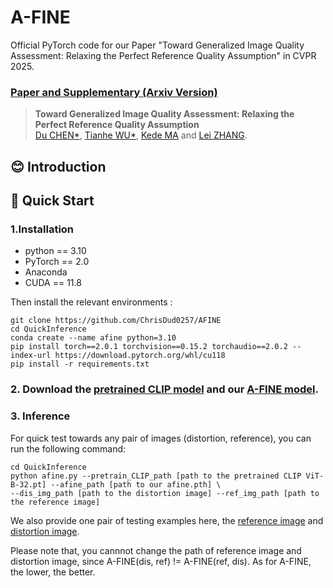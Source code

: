 # A-FINE
Official PyTorch code for our Paper "Toward Generalized Image Quality Assessment:
Relaxing the Perfect Reference Quality Assumption" in CVPR 2025.

### [Paper and Supplementary (Arxiv Version)](https://arxiv.org/)

> **Toward Generalized Image Quality Assessment:
Relaxing the Perfect Reference Quality Assumption** <br>
> [Du CHEN\*](https://github.com/ChrisDud0257), [Tianhe WU\*](https://github.com/TianheWu), [Kede MA](https://kedema.org/) and [Lei ZHANG](https://www4.comp.polyu.edu.hk/~cslzhang/). <br>



## :blush: Introduction



## 🚀 Quick Start

### 1.Installation
 - python == 3.10
 - PyTorch == 2.0
 - Anaconda
 - CUDA == 11.8

Then install the relevant environments :
```
git clone https://github.com/ChrisDud0257/AFINE
cd QuickInference
conda create --name afine python=3.10
pip install torch==2.0.1 torchvision==0.15.2 torchaudio==2.0.2 --index-url https://download.pytorch.org/whl/cu118
pip install -r requirements.txt
```

### 2. Download the [pretrained CLIP model](https://openaipublic.azureedge.net/clip/models/40d365715913c9da98579312b702a82c18be219cc2a73407c4526f58eba950af/ViT-B-32.pt) and our [A-FINE model](https://drive.google.com/drive/folders/1SgcMmv-9yejHYTT8F8hGN_5Vv8hfGMmR?usp=sharing).


### 3. Inference
For quick test towards any pair of images (distortion, reference), you can run the following command:
```
cd QuickInference
python afine.py --pretrain_CLIP_path [path to the pretrained CLIP ViT-B-32.pt] --afine_path [path to our afine.pth] \
--dis_img_path [path to the distortion image] --ref_img_path [path to the reference image]
```

We also provide one pair of testing examples here, the [reference image](figures/online20_Original.png) and [distortion image](figures/online20_RealESRNetx4.png).

Please note that, you cannnot change the path of reference image and distortion image, since A-FINE(dis, ref) != A-FINE(ref, dis).
As for A-FINE, the lower, the better.
